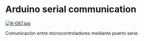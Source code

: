 # Arduino serial communication

[![K-087.jpg](https://i.postimg.cc/Z5pPyjXg/K-087.jpg)](https://postimg.cc/5X9Qh54q)

Comunicación entre microcontroladores mediante puerto serie.

